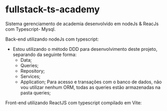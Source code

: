 # fullstack-ts-academy
Sistema gerenciamento de academia desenvolvido em nodeJs & ReacJs com Typescript- Mysql.

Back-end utilizando nodeJs com typescript:
  - Estou utilizando o método DDD para desenvolvimento deste projeto, separando da seguinte forma:
      - Data;
      - Queries;
      - Repository;
      - Services;
      - Application;
Para acesso e transações com o banco de dados, não vou utilizar nenhum ORM, todas as queries estão armazenadas na pasta queries;


Front-end utilizando ReactJS com typescript compilado em Vite:
    

